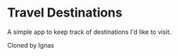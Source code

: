# Travel Destinations

A simple app to keep track of destinations I'd like to visit.

Cloned by Ignas 
